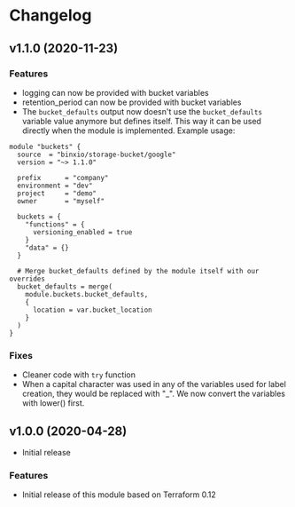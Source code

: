 # Changelog

## v1.1.0 (2020-11-23)

### Features

* logging can now be provided with bucket variables
* retention_period can now be provided with bucket variables
* The `bucket_defaults` output now doesn't use the `bucket_defaults` variable value anymore but defines itself. This way it can be used directly when the module is implemented.
Example usage:

```
module "buckets" {
  source  = "binxio/storage-bucket/google"
  version = "~> 1.1.0"

  prefix      = "company"
  environment = "dev"
  project     = "demo"
  owner       = "myself"

  buckets = {
    "functions" = {
      versioning_enabled = true
	}
	"data" = {}
  }

  # Merge bucket_defaults defined by the module itself with our overrides
  bucket_defaults = merge(
    module.buckets.bucket_defaults,
    {
      location = var.bucket_location
    }
  )
}
```

### Fixes

* Cleaner code with `try` function
* When a capital character was used in any of the variables used for label creation, they would be replaced with "\_". We now convert the variables with lower() first.

## v1.0.0 (2020-04-28)

* Initial release

### Features

* Initial release of this module based on Terraform 0.12
